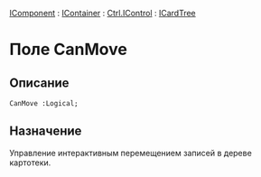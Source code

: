 ﻿---
Link: .Ctrl.ICardTree.@CanMove
---

[IComponent](topic:Com.Custom.ComClasses.IComponent.Default) :
[IContainer](topic:Com.Custom.ComClasses.IContainer.Default) :
[Ctrl.IControl](topic:Com.Custom.ComClasses.Ctrl.IControl.Default) :
[ICardTree](Default)

# Поле CanMove

## Описание

    CanMove :Logical;

## Назначение

Управление интерактивным перемещением записей в дереве картотеки. 
